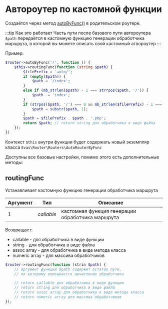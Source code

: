 # Автороутер по кастомной функции

Создаётся через метод [autoByFunc()](/guide/base/groups.html#autobyfunc) в родительском роутере.

:::tip Как это работает
Часть пути после базового пути автороутера `$path` передаётся в кастомную функцию генерации обработчика маршрута, в которой вы можете описать свой кастомный атвороутер
:::

Пример:
```PHP
$router->autoByFunc('/', function () {
    $this->routingFunc(function (string $path) {
        $filePrefix = 'auto/';
        if (empty($path)) {
            $path = '/index';
        }
        else if (mb_strlen($path) - 1 === strrpos($path, '/')) {
            $path .= 'index';
        }
        if (strpos($path, '/') === 0 && mb_strlen($filePrefix) - 1 === strrpos($filePrefix, '/')) {
            $path = substr($path, 1);
        }
        $path = $filePrefix . $path . '.php';
        return $path; // return string для обработчика в виде файла
    });
})
```

Контекст `$this` внутри функции будет содержать новый экземпляр класса `Evas\Router\Routers\AutoRouterByFunc`

Доступны все базовые настройки, помимо этого есть дополнительные методы:

## routingFunc

Устанавливает кастомную функцию генерации обработчика маршрута

| Аргумент | Тип | Описание |
|-----------|-----|----------|
| 1 | *callable* | кастомная функция генерации обработчика маршрута |

Возвращает:
- callable - для обработчика в виде функции
- string - для обработчика в виде файла
- assoc array - для обработчика в виде метода класса
- numeric array - для массива обработчиков

```PHP
$router->routingFunc(function (strin $path) {
    // аргумент функции $path содержит остаток пути, 
    // по которому описывается вычисление обработчика

    // return callable для обработчика в виде функции
    // return string для обработчика в виде файла
    // return assoc array для обработчика в виде метода класса
    // return numeric array для массива обработчиков
});
```

